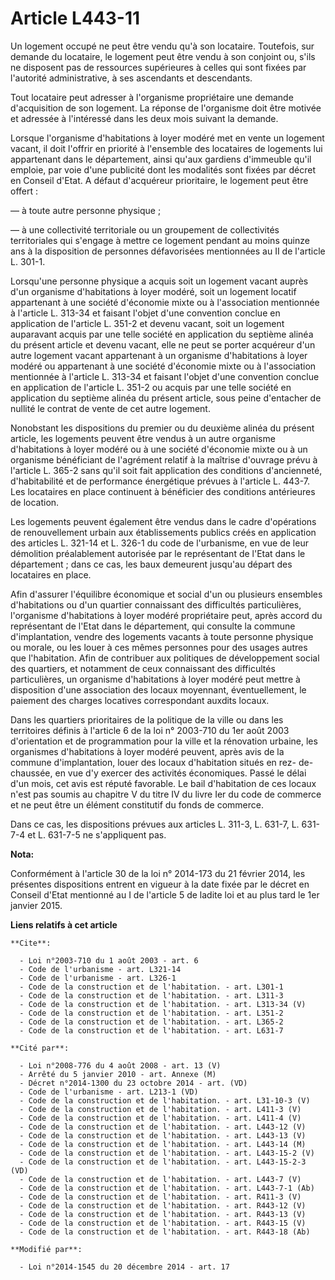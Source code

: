 # Article L443-11

Un logement occupé ne peut être vendu qu'à son locataire. Toutefois, sur demande du locataire, le logement peut être vendu à
son conjoint ou, s'ils ne disposent pas de ressources supérieures à celles qui sont fixées par l'autorité administrative, à
ses ascendants et descendants. 

Tout locataire peut adresser à l'organisme propriétaire une demande d'acquisition de son logement. La réponse de l'organisme
doit être motivée et adressée à l'intéressé dans les deux mois suivant la demande. 

Lorsque l'organisme d'habitations à loyer modéré met en vente un logement vacant, il doit l'offrir en priorité à l'ensemble
des locataires de logements lui appartenant dans le département, ainsi qu'aux gardiens d'immeuble qu'il emploie, par voie
d'une publicité dont les modalités sont fixées par décret en Conseil d'Etat. A défaut d'acquéreur prioritaire, le logement
peut être offert : 

― à toute autre personne physique ; 

― à une collectivité territoriale ou un groupement de collectivités territoriales qui s'engage à mettre ce logement pendant
au moins quinze ans à la disposition de personnes défavorisées mentionnées au II de l'article L. 301-1. 

Lorsqu'une personne physique a acquis soit un logement vacant auprès d'un organisme d'habitations à loyer modéré, soit un
logement locatif appartenant à une société d'économie mixte ou à l'association mentionnée à l'article L. 313-34 et faisant
l'objet d'une convention conclue en application de l'article L. 351-2 et devenu vacant, soit un logement auparavant acquis
par une telle société en application du septième alinéa du présent article et devenu vacant, elle ne peut se porter acquéreur
d'un autre logement vacant appartenant à un organisme d'habitations à loyer modéré ou appartenant à une société d'économie
mixte ou à l'association mentionnée à l'article L. 313-34 et faisant l'objet d'une convention conclue en application de
l'article L. 351-2 ou acquis par une telle société en application du septième alinéa du présent article, sous peine
d'entacher de nullité le contrat de vente de cet autre logement. 

Nonobstant les dispositions du premier ou du deuxième alinéa du présent article, les logements peuvent être vendus à un autre
organisme d'habitations à loyer modéré ou à une société d'économie mixte ou à un organisme bénéficiant de l'agrément relatif
à la maîtrise d'ouvrage prévu à l'article L. 365-2 sans qu'il soit fait application des conditions d'ancienneté,
d'habitabilité et de performance énergétique prévues à l'article L. 443-7. Les locataires en place continuent à bénéficier
des conditions antérieures de location. 

Les logements peuvent également être vendus dans le cadre d'opérations de renouvellement urbain aux établissements publics
créés en application des articles L. 321-14 et L. 326-1 du code de l'urbanisme, en vue de leur démolition préalablement
autorisée par le représentant de l'Etat dans le département ; dans ce cas, les baux demeurent jusqu'au départ des locataires
en place. 

Afin d'assurer l'équilibre économique et social d'un ou plusieurs ensembles d'habitations ou d'un quartier connaissant des
difficultés particulières, l'organisme d'habitations à loyer modéré propriétaire peut, après accord du représentant de l'Etat
dans le département, qui consulte la commune d'implantation, vendre des logements vacants à toute personne physique ou
morale, ou les louer à ces mêmes personnes pour des usages autres que l'habitation. Afin de contribuer aux politiques de
développement social des quartiers, et notamment de ceux connaissant des difficultés particulières, un organisme
d'habitations à loyer modéré peut mettre à disposition d'une association des locaux moyennant, éventuellement, le paiement
des charges locatives correspondant auxdits locaux. 

Dans les quartiers prioritaires de la politique de la ville ou dans les territoires définis à l'article 6 de la loi n°
2003-710 du 1er août 2003 d'orientation et de programmation pour la ville et la rénovation urbaine, les organismes
d'habitations à loyer modéré peuvent, après avis de la commune d'implantation, louer des locaux d'habitation situés en rez-
de-chaussée, en vue d'y exercer des activités économiques. Passé le délai d'un mois, cet avis est réputé favorable. Le bail
d'habitation de ces locaux n'est pas soumis au chapitre V du titre IV du livre Ier du code de commerce et ne peut être un
élément constitutif du fonds de commerce. 

Dans ce cas, les dispositions prévues aux articles L. 311-3, 
L. 631-7, L. 631-7-4 et L. 631-7-5 ne s'appliquent pas.

**Nota:**

Conformément à l'article 30 de la loi n° 2014-173 du 21 février 2014, les présentes dispositions entrent en vigueur à la date
fixée par le décret en Conseil d'Etat mentionné au I de l'article 5 de ladite loi et au plus tard le 1er janvier 2015.

**Liens relatifs à cet article**

	**Cite**:

	  - Loi n°2003-710 du 1 août 2003 - art. 6
	  - Code de l'urbanisme - art. L321-14
	  - Code de l'urbanisme - art. L326-1
	  - Code de la construction et de l'habitation. - art. L301-1
	  - Code de la construction et de l'habitation. - art. L311-3
	  - Code de la construction et de l'habitation. - art. L313-34 (V)
	  - Code de la construction et de l'habitation. - art. L351-2
	  - Code de la construction et de l'habitation. - art. L365-2
	  - Code de la construction et de l'habitation. - art. L631-7

	**Cité par**:

	  - Loi n°2008-776 du 4 août 2008 - art. 13 (V)
	  - Arrêté du 5 janvier 2010 - art. Annexe (M)
	  - Décret n°2014-1300 du 23 octobre 2014 - art. (VD)
	  - Code de l'urbanisme - art. L213-1 (VD)
	  - Code de la construction et de l'habitation. - art. L31-10-3 (V)
	  - Code de la construction et de l'habitation. - art. L411-3 (V)
	  - Code de la construction et de l'habitation. - art. L411-4 (V)
	  - Code de la construction et de l'habitation. - art. L443-12 (V)
	  - Code de la construction et de l'habitation. - art. L443-13 (V)
	  - Code de la construction et de l'habitation. - art. L443-14 (M)
	  - Code de la construction et de l'habitation. - art. L443-15-2 (V)
	  - Code de la construction et de l'habitation. - art. L443-15-2-3 (VD)
	  - Code de la construction et de l'habitation. - art. L443-7 (V)
	  - Code de la construction et de l'habitation. - art. L443-7-1 (Ab)
	  - Code de la construction et de l'habitation. - art. R411-3 (V)
	  - Code de la construction et de l'habitation. - art. R443-12 (V)
	  - Code de la construction et de l'habitation. - art. R443-13 (V)
	  - Code de la construction et de l'habitation. - art. R443-15 (V)
	  - Code de la construction et de l'habitation. - art. R443-18 (Ab)

	**Modifié par**:

	  - Loi n°2014-1545 du 20 décembre 2014 - art. 17
